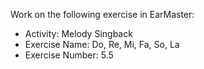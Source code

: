 Work on the following exercise in EarMaster:
- Activity: Melody Singback
- Exercise Name: Do, Re, Mi, Fa, So, La
- Exercise Number: 5.5
